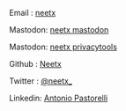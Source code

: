 <!--
.. title: contacts
.. slug: contacts
.. date: 2021-01-14 23:31:34 UTC+01:00
.. tags: 
.. category: 
.. link: 
.. description: 
.. type: text
-->

Email   : [neetx](neetx@protonmail.com)

Mastodon: [neetx mastodon](https://mastodon.xyz/web/accounts/281344)

Mastodon: [neetx privacytools](https://social.privacytools.io/web/accounts/8180)

Github  : [Neetx](https://github.com/Neetx/)

Twitter : [@neetx_](https://twitter.com/neetx_) 

Linkedin: [Antonio Pastorelli](https://www.linkedin.com/in/antonio-pastorelli/)
